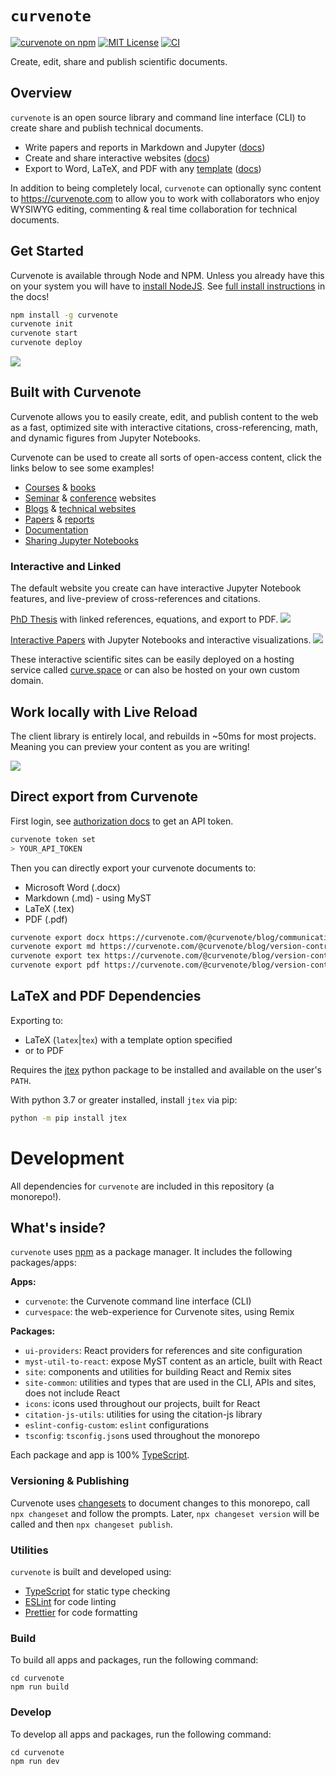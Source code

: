 # `curvenote`

[![curvenote on npm](https://img.shields.io/npm/v/curvenote.svg)](https://www.npmjs.com/package/curvenote)
[![MIT License](https://img.shields.io/badge/license-MIT-blue.svg)](https://github.com/curvenote/curvenote/blob/main/LICENSE)
[![CI](https://github.com/curvenote/curvenote/workflows/CI/badge.svg)](https://github.com/curvenote/curvenote/actions)

Create, edit, share and publish scientific documents.

## Overview

`curvenote` is an open source library and command line interface (CLI) to create share and publish technical documents.

- Write papers and reports in Markdown and Jupyter ([docs](https://curvenote.com/docs/cli))
- Create and share interactive websites ([docs](https://curvenote.com/docs/web))
- Export to Word, LaTeX, and PDF with any [template](https://github.com/curvenote/templates) ([docs](https://curvenote.com/docs/export))

In addition to being completely local, `curvenote` can optionally sync content to <https://curvenote.com> to allow you to work with collaborators who enjoy WYSIWYG editing, commenting & real time collaboration for technical documents.

## Get Started

Curvenote is available through Node and NPM. Unless you already have this on your system you will have to [install NodeJS](https://curvenote.com/docs/cli/installing-prerequisites). See [full install instructions](https://curvenote.com/docs/cli/installing) in the docs!

```bash
npm install -g curvenote
curvenote init
curvenote start
curvenote deploy
```

[![](apps/cli/images/cli-init.png)](https://curvenote.com/docs/web)

## Built with Curvenote

Curvenote allows you to easily create, edit, and publish content to the web as a fast, optimized site with interactive citations, cross-referencing, math, and dynamic figures from Jupyter Notebooks.

Curvenote can be used to create all sorts of open-access content, click the links below to see some examples!

- [Courses](https://geosci-inversion.curve.space/inversion) & [books](https://climasoma.curve.space/)
- [Seminar](https://seminars.simpeg.xyz/) & [conference](https://transform.softwareunderground.org/) websites
- [Blogs](https://curvenote.com/blog) & [technical websites](https://www.stevejpurves.com/blog)
- [Papers](https://www.stevejpurves.com/la-palma-earthquakes) & [reports](https://www.stevejpurves.com/computational-finance)
- [Documentation](http://curvenote.com/docs)
- [Sharing Jupyter Notebooks](https://jarmitage.curve.space/)

### Interactive and Linked

The default website you create can have interactive Jupyter Notebook features, and live-preview of cross-references and citations.

[PhD Thesis](https://phd.row1.ca/) with linked references, equations, and export to PDF.
[![](apps/cli/images/phd-simple.gif)](https://phd.row1.ca/)

[Interactive Papers](https://www.stevejpurves.com/la-palma-earthquakes/interactive-timelines-altair) with Jupyter Notebooks and interactive visualizations.
[![](apps/cli/images/web-interactive.gif)](https://www.stevejpurves.com/la-palma-earthquakes/interactive-timelines-altair)

These interactive scientific sites can be easily deployed on a hosting service called [curve.space](https://curve.space) or can also be hosted on your own custom domain.

## Work locally with Live Reload

The client library is entirely local, and rebuilds in ~50ms for most projects. Meaning you can preview your content as you are writing!

[![](apps/cli/images/live-reload.gif)](https://www.stevejpurves.com/la-palma-earthquakes/interactive-timelines-altair)

## Direct export from Curvenote

First login, see [authorization docs](https://curvenote.com/docs/cli/authorization) to get an API token.

```bash
curvenote token set
> YOUR_API_TOKEN
```

Then you can directly export your curvenote documents to:

- Microsoft Word (.docx)
- Markdown (.md) - using MyST
- LaTeX (.tex)
- PDF (.pdf)

```bash
curvenote export docx https://curvenote.com/@curvenote/blog/communicating-science communicating-science.docx
curvenote export md https://curvenote.com/@curvenote/blog/version-control-for-scientists version-control.md
curvenote export tex https://curvenote.com/@curvenote/blog/version-control-for-scientists version-control.tex -template plain_latex
curvenote export pdf https://curvenote.com/@curvenote/blog/version-control-for-scientists version-control.pdf -template arxiv_nips
```

## LaTeX and PDF Dependencies

Exporting to:

- LaTeX (`latex`|`tex`) with a template option specified
- or to PDF

Requires the [jtex](https://pypi.org/project/jtex/) python package to be installed and available on the user's `PATH`.

With python 3.7 or greater installed, install `jtex` via pip:

```bash
python -m pip install jtex
```

# Development

All dependencies for `curvenote` are included in this repository (a monorepo!).

## What's inside?

`curvenote` uses [npm](https://www.npmjs.com/) as a package manager. It includes the following packages/apps:

**Apps:**

- `curvenote`: the Curvenote command line interface (CLI)
- `curvespace`: the web-experience for Curvenote sites, using Remix

**Packages:**

- `ui-providers`: React providers for references and site configuration
- `myst-util-to-react`: expose MyST content as an article, built with React
- `site`: components and utilities for building React and Remix sites
- `site-common`: utilities and types that are used in the CLI, APIs and sites, does not include React
- `icons`: icons used throughout our projects, built for React
- `citation-js-utils`: utilities for using the citation-js library
- `eslint-config-custom`: `eslint` configurations
- `tsconfig`: `tsconfig.json`s used throughout the monorepo

Each package and app is 100% [TypeScript](https://www.typescriptlang.org/).

### Versioning & Publishing

Curvenote uses [changesets](https://github.com/changesets/changesets) to document changes to this monorepo, call `npx changeset` and follow the prompts. Later, `npx changeset version` will be called and then `npx changeset publish`.

### Utilities

`curvenote` is built and developed using:

- [TypeScript](https://www.typescriptlang.org/) for static type checking
- [ESLint](https://eslint.org/) for code linting
- [Prettier](https://prettier.io) for code formatting

### Build

To build all apps and packages, run the following command:

```
cd curvenote
npm run build
```

### Develop

To develop all apps and packages, run the following command:

```
cd curvenote
npm run dev
```
